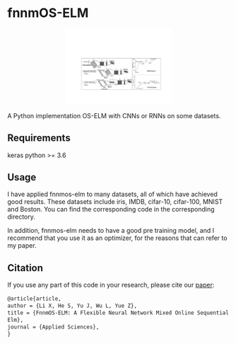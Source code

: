 # fnnmOS-ELM
<p align="center">
  <img src="fnnmOS-ELM.jpg" alt="fnnmOS-ELM" width="48%">
</p>
A Python implementation OS-ELM with CNNs or RNNs on some datasets.

## Requirements

keras
python >= 3.6


## Usage
I have applied fnnmos-elm to many datasets, all of which have achieved good results. These datasets include iris, IMDB, cifar-10, cifar-100, MNIST and Boston. You can find the corresponding code in the corresponding directory. 

In addition, fnnmos-elm needs to have a good pre training model, and I recommend that you use it as an optimizer, for the reasons that can refer to my paper.


## Citation
If you use any part of this code in your research, please cite our [paper](https://www.mdpi.com/531156):
```
@article{article,
author = {Li X, He S, Yu J, Wu L, Yue Z},
title = {FnnmOS-ELM: A Flexible Neural Network Mixed Online Sequential Elm},
journal = {Applied Sciences},
}
```
